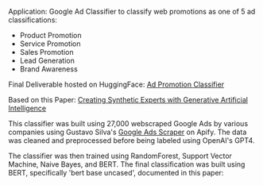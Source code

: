 Application: Google Ad Classifier to classify web promotions as one of 5 ad classifications:
* Product Promotion
* Service Promotion
* Sales Promotion
* Lead Generation
* Brand Awareness

Final Deliverable hosted on HuggingFace: [Ad Promotion Classifier](https://huggingface.co/tejasc/AdTypeClassifier)

Based on this Paper: [Creating Synthetic Experts with Generative Artificial Intelligence](https://papers.ssrn.com/sol3/papers.cfm?abstract_id=4542949)


This classifier was built using 27,000 webscraped Google Ads by various companies using Gustavo Silva's [Google Ads Scraper](https://console.apify.com/actors/N8vqwV9wL9wpIsLDz/console) on Apify. The data was cleaned and preprocessed before being labeled using OpenAI's GPT4.


The classifier was then trained using RandomForest, Support Vector Machine, Naive Bayes, and BERT. The final classification was built using BERT, specifically 'bert base uncased', documented in this paper: [](https://arxiv.org/abs/1810.04805)
